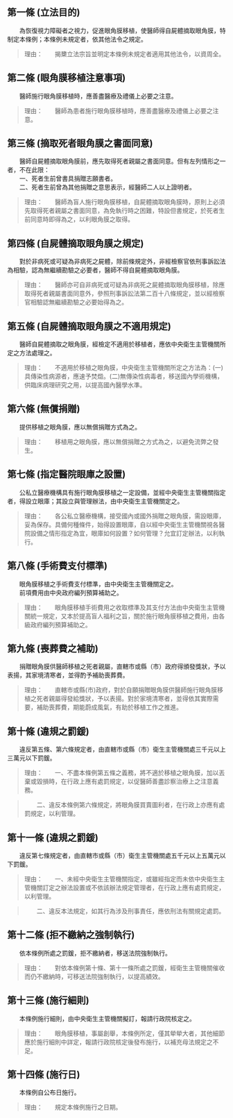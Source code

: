 第一條 (立法目的)
-----------------
　　為恢復視力障礙者之視力，促進眼角膜移植，使醫師得自屍體摘取眼角膜，特制定本條例；本條例未規定者，依其他法令之規定。  
> 理由：　　揭櫫立法宗旨並明定本條例未規定者適用其他法令，以資周全。



第二條 (眼角膜移植注意事項)
---------------------------
　　醫師施行眼角膜移植時，應善盡醫療及禮儀上必要之注意。  
> 理由：　　醫師為患者施行眼角膜移植時，應善盡醫療及禮儀上必要之注意。



第三條 (摘取死者眼角膜之書面同意)
---------------------------------
　　醫師自屍體摘取眼角膜前，應先取得死者親屬之書面同意。但有左列情形之一者，不在此限：  
　　一、死者生前曾書具捐贈志願書者。  
　　二、死者生前曾為其他捐贈之意思表示，經醫師二人以上證明者。  
> 理由：　　醫師為盲人施行眼角膜移植，自屍體摘取眼角膜時，原則上必須先取得死者親屬之書面同意，為免執行時之困難，特設但書規定，於死者生前同意時即得為之，以利眼角膜之取得。



第四條 (自屍體摘取眼角膜之規定)
-------------------------------
　　對於非病死或可疑為非病死之屍體，除前條規定外，非經檢察官依刑事訴訟法為相驗，認為無繼續勘驗之必要者，醫師不得自屍體摘取眼角膜。  
> 理由：　　醫師亦可自非病死或可疑為非病死之屍體摘取眼角膜移植，除應取得死者親屬書面同意外，參照刑事訴訟法第二百十八條規定，並以經檢察官相驗認無繼續勘驗之必要始得為之。



第五條 (自屍體摘取眼角膜之不適用規定)
-------------------------------------
　　醫師自屍體摘取之眼角膜，經檢定不適用於移植者，應依中央衛生主管機關所定之方法處理之。  
> 理由：　　不適用於移植之眼角膜，中央衛生主管機關所定之方法為：(一)具傳染性病源者，應速予焚燬。(二)無傳染性病毒者，移送國內學術機構，供臨床病理研究之用，以提高國內醫學水準。



第六條 (無償捐贈)
-----------------
　　提供移植之眼角膜，應以無償捐贈方式為之。  
> 理由：　　移植用之眼角膜，應以無償捐贈之方式為之，以避免流弊之發生。



第七條 (指定醫院眼庫之設置)
---------------------------
　　公私立醫療機構具有施行眼角膜移植之一定設備，並經中央衛生主管機關指定者，得設立眼庫；其設立與管理辦法，由中央衛生主管機關定之。  
> 理由：　　各公私立醫療機構，接受國內或國外捐贈之眼角膜，需設眼庫，妥為保存。具備何種條件，始得設置眼庫，自以經中央衛生主管機關視各醫院設備之情形指定為宜，眼庫如何設置？如何管理？允宜訂定辦法，以利執行。



第八條 (手術費支付標準)
-----------------------
　　眼角膜移植之手術費支付標準，由中央衛生主管機關定之。  
　　前項費用由中央政府編列預算補助之。  
> 理由：　　眼角膜移植手術費用之收取標準及其支付方法由中央衛生主管機關統一規定，又本於提高盲人福利之旨，關於施行眼角膜移植之費用，由各級政府編列預算補助之。



第九條 (喪葬費之補助)
---------------------
　　捐贈眼角膜供醫師移植之死者親屬，直轄市或縣（市）政府得頒發獎狀，予以表揚，其家境清寒者，並得酌予補助喪葬費。  
> 理由：　　直轄市或縣(市)政府，對於自願捐贈眼角膜供醫師施行眼角膜移植之死者親屬得發給獎狀，予以表揚。對於家境清寒者，並得依其實際需要，補助喪葬費，期能蔚成風氣，有助於移植工作之推進。



第十條 (違規之罰鍰)
-------------------
　　違反第五條、第六條規定者，由直轄市或縣（市）衛生主管機關處三千元以上三萬元以下罰鍰。  
> 理由：　　一、不盡本條例第五條之義務，將不適於移植之眼角膜，加以丟棄或毀損時，在行政上應有處罰規定，以促醫師善盡診察治療上之注意義務。

> 　　二、違反本條例第六條規定，將眼角膜買賣圖利者，在行政上亦應有處罰規定，以利管理。



第十一條 (違規之罰鍰)
---------------------
　　違反第七條規定者，由直轄市或縣（市）衛生主管機關處五千元以上五萬元以下罰鍰。  
> 理由：　　一、未經中央衛生主管機關指定，或雖經指定而未依中央衛生主管機關訂定之辦法設置或不依該辦法規定管理者，在行政上應有處罰規定，以利管理。

> 　　二、違反本法規定，如其行為涉及刑事責任，應依刑法有關規定處罰。



第十二條 (拒不繳納之強制執行)
-----------------------------
　　依本條例所處之罰鍰，拒不繳納者，移送法院強制執行。  
> 理由：　　對依本條例第十條、第十一條所處之罰鍰，經衛生主管機關催收而仍不繳納時，可移送法院強制執行，以提高績效。



第十三條 (施行細則)
-------------------
　　本條例施行細則，由中央衛生主管機關擬訂，報請行政院核定之。  
> 理由：　　眼角膜移植，事屬創舉，本條例所定，僅其犖犖大者，其他細節應於施行細則中詳定，報請行政院核定後發布施行，以補充母法規定之不足。



第十四條 (施行日)
-----------------
　　本條例自公布日施行。  
> 理由：　　規定本條例施行之日期。